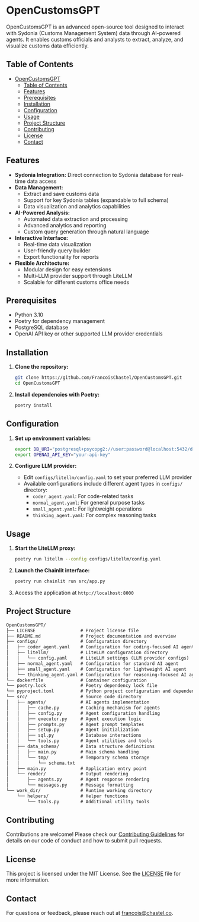 # OpenCustomsGPT

OpenCustomsGPT is an advanced open-source tool designed to interact with Sydonia (Customs Management System) data through AI-powered agents. It enables customs officials and analysts to extract, analyze, and visualize customs data efficiently.

## Table of Contents

- [OpenCustomsGPT](#opencustomsgpt)
  - [Table of Contents](#table-of-contents)
  - [Features](#features)
  - [Prerequisites](#prerequisites)
  - [Installation](#installation)
  - [Configuration](#configuration)
  - [Usage](#usage)
  - [Project Structure](#project-structure)
  - [Contributing](#contributing)
  - [License](#license)
  - [Contact](#contact)

## Features

- **Sydonia Integration:** Direct connection to Sydonia database for real-time data access
- **Data Management:**
  - Extract and save customs data
  - Support for key Sydonia tables (expandable to full schema)
  - Data visualization and analytics capabilities
- **AI-Powered Analysis:**
  - Automated data extraction and processing
  - Advanced analytics and reporting
  - Custom query generation through natural language
- **Interactive Interface:**
  - Real-time data visualization
  - User-friendly query builder
  - Export functionality for reports
- **Flexible Architecture:**
  - Modular design for easy extensions
  - Multi-LLM provider support through LiteLLM
  - Scalable for different customs office needs

## Prerequisites

- Python 3.10
- Poetry for dependency management
- PostgreSQL database
- OpenAI API key or other supported LLM provider credentials

## Installation

1. **Clone the repository:**
  
   ```bash
   git clone https://github.com/FrancoisChastel/OpenCustomsGPT.git
   cd OpenCustomsGPT
   ```

2. **Install dependencies with Poetry:**

   ```bash
   poetry install
   ```

## Configuration

1. **Set up environment variables:**

   ```bash
   export DB_URI="postgresql+psycopg2://user:password@localhost:5432/dbname"
   export OPENAI_API_KEY="your-api-key"
   ```

2. **Configure LLM provider:**
   - Edit `configs/litellm/config.yaml` to set your preferred LLM provider
   - Available configurations include different agent types in `configs/` directory:
     - `coder_agent.yaml`: For code-related tasks
     - `normal_agent.yaml`: For general purpose tasks
     - `small_agent.yaml`: For lightweight operations
     - `thinking_agent.yaml`: For complex reasoning tasks

## Usage

1. **Start the LiteLLM proxy:**

   ```bash
   poetry run litellm --config configs/litellm/config.yaml
   ```

2. **Launch the Chainlit interface:**

   ```bash
   poetry run chainlit run src/app.py
   ```

3. Access the application at `http://localhost:8000`

## Project Structure

```markdown
OpenCustomsGPT/
├── LICENSE                 # Project license file
├── README.md               # Project documentation and overview
├── configs/                # Configuration directory
│   ├── coder_agent.yaml    # Configuration for coding-focused AI agent
│   ├── litellm/            # LiteLLM configuration directory
│   │   └── config.yaml     # LiteLLM settings (LLM provider configs)
│   ├── normal_agent.yaml   # Configuration for standard AI agent
│   ├── small_agent.yaml    # Configuration for lightweight AI agent
│   └── thinking_agent.yaml # Configuration for reasoning-focused AI agent
└── dockerfile              # Container configuration
└── poetry.lock             # Poetry dependency lock file
└── pyproject.toml          # Python project configuration and dependencies
└── src/                    # Source code directory
│   ├── agents/             # AI agents implementation
│   │   ├── cache.py        # Caching mechanism for agents
│   │   ├── config.py       # Agent configuration handling
│   │   ├── executor.py     # Agent execution logic
│   │   ├── prompts.py      # Agent prompt templates
│   │   ├── setup.py        # Agent initialization
│   │   ├── sql.py          # Database interactions
│   │   └── tools.py        # Agent utilities and tools
│   ├── data_schema/        # Data structure definitions
│   │   ├── main.py         # Main schema handling
│   │   └── tmp/            # Temporary schema storage
│   │       └── schema.txt
│   ├── main.py             # Application entry point
│   └── render/             # Output rendering
│       ├── agents.py       # Agent response rendering
│       └── messages.py     # Message formatting
└── work_dir/               # Runtime working directory
    └── helpers/            # Helper functions
        └── tools.py        # Additional utility tools

```

## Contributing

Contributions are welcome! Please check our [Contributing Guidelines](CONTRIBUTING.md) for details on our code of conduct and how to submit pull requests.

## License

This project is licensed under the MIT License. See the [LICENSE](LICENSE) file for more information.

## Contact

For questions or feedback, please reach out at [francois@chastel.co](mailto:francois@chastel.co).
